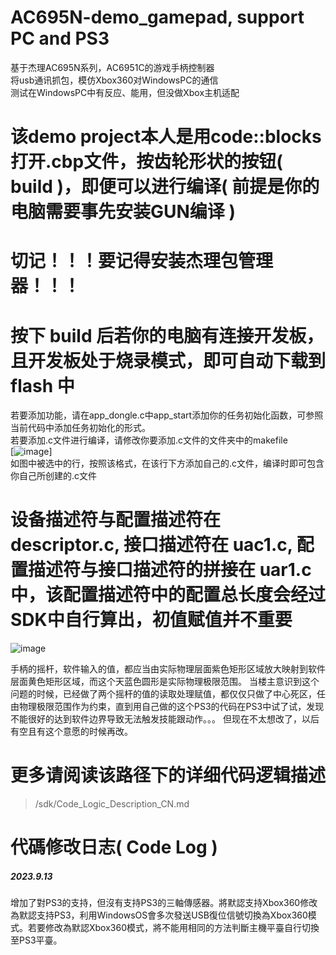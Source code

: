 # AC695N-demo_gamepad, support PC and PS3
基于杰理AC695N系列，AC6951C的游戏手柄控制器   
将usb通讯抓包，模仿Xbox360对WindowsPC的通信   
测试在WindowsPC中有反应、能用，但没做Xbox主机适配
# 该demo project本人是用code::blocks打开.cbp文件，按齿轮形状的按钮( build )，即便可以进行编译( 前提是你的电脑需要事先安装GUN编译 ) 
# 切记！！！要记得安装杰理包管理器！！！
   
# 按下 build 后若你的电脑有连接开发板，且开发板处于烧录模式，即可自动下载到 flash 中    
若要添加功能，请在app_dongle.c中app_start添加你的任务初始化函数，可参照当前代码中添加任务初始化的形式。   
若要添加.c文件进行编译，请修改你要添加.c文件的文件夹中的makefile    
[![image](https://github.com/PING020903/AC695N-demo-xbox360-WindowsPC_only/assets/88314322/25880817-038e-4739-8898-3da2a77fad6b)]   
如图中被选中的行，按照该格式，在该行下方添加自己的.c文件，编译时即可包含你自己所创建的.c文件    
# 设备描述符与配置描述符在 descriptor.c, 接口描述符在 uac1.c, 配置描述符与接口描述符的拼接在 uar1.c 中，该配置描述符中的配置总长度会经过SDK中自行算出，初值赋值并不重要  

![image](https://github.com/PING020903/AC695N-demo-GamePad/assets/88314322/f0179f8e-d7d8-477d-9984-07586f9bc598)

手柄的摇杆，软件输入的值，都应当由实际物理层面紫色矩形区域放大映射到软件层面黄色矩形区域，而这个天蓝色圆形是实际物理极限范围。
当楼主意识到这个问题的时候，已经做了两个摇杆的值的读取处理赋值，都仅仅只做了中心死区，任由物理极限范围作为约束，直到用自己做的这个PS3的代码在PS3中试了试，发现不能很好的达到软件边界导致无法触发技能跟动作。。。
但现在不太想改了，以后有空且有这个意愿的时候再改。


# 更多请阅读该路径下的详细代码逻辑描述
> /sdk/Code_Logic_Description_CN.md

# 代碼修改日志( Code Log )
##### 2023.9.13
增加了對PS3的支持，但沒有支持PS3的三軸傳感器。將默認支持Xbox360修改為默認支持PS3，利用WindowsOS會多次發送USB復位信號切換為Xbox360模式。若要修改為默認Xbox360模式，將不能用相同的方法判斷主機平臺自行切換至PS3平臺。
